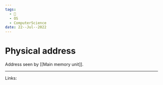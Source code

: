 ```yaml
---
tags:
  - 🌱
  - OS
  - ComputerScience 
date: 22--Jul--2022
---
```


# Physical address

Address seen by [[Main memory unit]].

---
Links: 